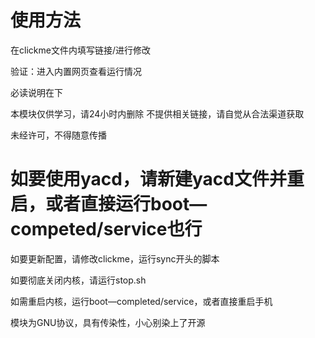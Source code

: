 # 使用方法

在clickme文件内填写链接/进行修改

验证：进入内置网页查看运行情况

必读说明在下

本模块仅供学习，请24小时内删除
不提供相关链接，请自觉从合法渠道获取

未经许可，不得随意传播

# 如要使用yacd，请新建yacd文件并重启，或者直接运行boot—competed/service也行

如要更新配置，请修改clickme，运行sync开头的脚本

如要彻底关闭内核，请运行stop.sh

如需重启内核，运行boot—completed/service，或者直接重启手机

模块为GNU协议，具有传染性，小心别染上了开源